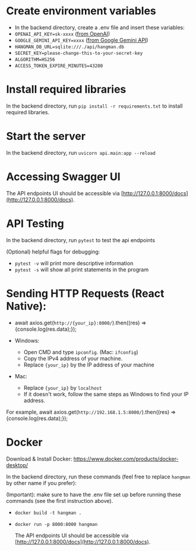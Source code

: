 # Create environment variables

- In the backend directory, create a .env file and insert these variables:
- `OPENAI_API_KEY=sk-xxxx` ([from OpenAI](https://platform.openai.com/api-keys))
- `GOOGLE_GEMINI_API_KEY=xxxx` ([from Google Gemini API](https://aistudio.google.com/app/apikey))
- `HANGMAN_DB_URL=sqlite:///./api/hangman.db`
- `SECRET_KEY=please-change-this-to-your-secret-key`
- `ALGORITHM=HS256`
- `ACCESS_TOKEN_EXPIRE_MINUTES=43200`

# Install required libraries

In the backend directory, run `pip install -r requirements.txt` to install required libraries.

# Start the server

In the backend directory, run `uvicorn api.main:app --reload`

# Accessing Swagger UI

The API endpoints UI should be accessible via [http://127.0.0.1:8000/docs](http://127.0.0.1:8000/docs).

# API Testing

In the backend directory, run `pytest` to test the api endpoints

(Optional) helpful flags for debugging:

- `pytest -v` will print more descriptive information
- `pytest -s` will show all print statements in the program

# Sending HTTP Requests (React Native):

- await axios.get(`http://{your_ip}:8000/`).then((res) => {console.log(res.data);});

- Windows:
  - Open CMD and type `ipconfig`. (Mac: `ifconfig`)
  - Copy the IPv4 address of your machine.
  - Replace `{your_ip}` by the IP address of your machine
- Mac:
  - Replace `{your_ip}` by `localhost`
  - If it doesn't work, follow the same steps as Windows to find your IP address.

For example, await axios.get(`http://192.168.1.5:8000/`).then((res) => {console.log(res.data);});

# Docker

Download & Install Docker: https://www.docker.com/products/docker-desktop/

In the backend directory, run these commands (feel free to replace `hangman` by other name if you prefer):

(Important): make sure to have the .env file set up before running these commands (see the first instruction above).

- `docker build -t hangman .`
- `docker run -p 8000:8000 hangman`

  The API endpoints UI should be accessible via [http://127.0.0.1:8000/docs](http://127.0.0.1:8000/docs).
